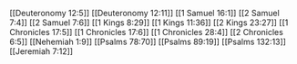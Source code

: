 [[Deuteronomy 12:5]]
[[Deuteronomy 12:11]]
[[1 Samuel 16:1]]
[[2 Samuel 7:4]]
[[2 Samuel 7:6]]
[[1 Kings 8:29]]
[[1 Kings 11:36]]
[[2 Kings 23:27]]
[[1 Chronicles 17:5]]
[[1 Chronicles 17:6]]
[[1 Chronicles 28:4]]
[[2 Chronicles 6:5]]
[[Nehemiah 1:9]]
[[Psalms 78:70]]
[[Psalms 89:19]]
[[Psalms 132:13]]
[[Jeremiah 7:12]]
